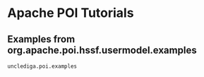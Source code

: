 
# Apache POI Tutorials

## Examples from org.apache.poi.hssf.usermodel.examples
 `unclediga.poi.examples`
  